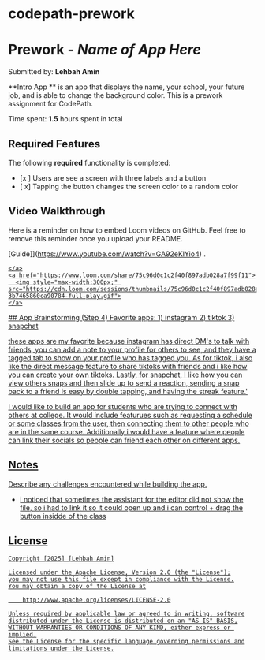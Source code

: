 # codepath-prework
# Prework - *Name of App Here*

Submitted by: **Lehbah Amin**

**Intro App ** is an app that displays the name, your school, your future job, and is able to change the background color. This is a prework assignment for CodePath.  

Time spent: **1.5** hours spent in total

## Required Features

The following **required** functionality is completed:

- [x ] Users are see a screen with three labels and a button
- [ x] Tapping the button changes the screen color to a random color
 
## Video Walkthrough

Here is a reminder on how to embed Loom videos on GitHub. Feel free to remove this reminder once you upload your README. 

[Guide]](https://www.youtube.com/watch?v=GA92eKlYio4) .

<div>
    <a href="https://www.loom.com/share/75c96d0c1c2f40f897adb028a7f99f11">

    </a>
    <a href="https://www.loom.com/share/75c96d0c1c2f40f897adb028a7f99f11">
      <img style="max-width:300px;" src="https://cdn.loom.com/sessions/thumbnails/75c96d0c1c2f40f897adb028a7f99f11-3b7465860ca90784-full-play.gif">
    </a>
  </div>
## App Brainstorming (Step 4)
Favorite apps: 
1) instagram
2) tiktok 
3) snapchat 

these apps are my favorite because instagram has direct DM's to talk with friends, you can add a note to your profile for others to see, and they have a tagged tab to show on your profile who has tagged you. As for tiktok, i also like the direct message feature to share tiktoks with friends and i like how you can create your own tiktoks. Lastly, for snapchat, I like how you can view others snaps and then slide up to send a reaction, sending a snap back to a friend is easy by double tapping, and having the streak feature.'

I would like to build an app for students who are trying to connect with others at college. It would include featurues such as requesting a schedule or some classes from the user, then connecting them to other people who are in the same course. Additionally i would have a feature where people can link their socials so people can friend each other on different apps. 

## Notes

Describe any challenges encountered while building the app.
- i noticed that sometimes the assistant for the editor did not show the file, so i had to link it so it could open up and i can control + drag the button insidde of the class 

## License

    Copyright [2025] [Lehbah Amin]

    Licensed under the Apache License, Version 2.0 (the "License");
    you may not use this file except in compliance with the License.
    You may obtain a copy of the License at

        http://www.apache.org/licenses/LICENSE-2.0

    Unless required by applicable law or agreed to in writing, software
    distributed under the License is distributed on an "AS IS" BASIS,
    WITHOUT WARRANTIES OR CONDITIONS OF ANY KIND, either express or implied.
    See the License for the specific language governing permissions and
    limitations under the License.
